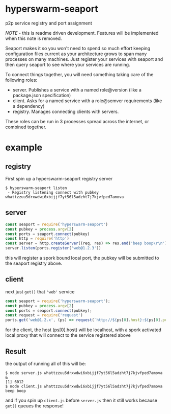 # hyperswarm-seaport

p2p service registry and port assignment

*NOTE* - this is readme driven development. Features will be implemented when this note is removed.

Seaport makes it so you won't need to spend so much effort keeping configuration files current as your
architecture grows to span many processes on many machines. Just register your
services with seaport and then query seaport to see where your services are running.

To connect things together, you will need something taking care of the following roles:

 - server. Publishes a service with a named role@version (like a package.json specification)
 - client. Asks for a named service with a role@semver requirements (like a dependency)
 - registry. Manages connecting clients with servers.

These roles can be run in 3 processes spread across the internet, or combined together.

# example

## registry

First spin up a hyperswarm-seaport registry server

```
$ hyperswarm-seaport listen
 - Registry listening connect with pubkey whattzzuu5drxwdwi6xbijjf7yt56l5adzht7j7kjvfped7amova
```

## server

``` js
const seaport = require('hyperswarm-seaport')
const pubkey = process.argv[2]
const ports = seaport.connect(pubkey)
const http = require('http')
const server = http.createServer((req, res) => res.end('beep boop\r\n'))
server.listen(ports.register('web@1.2.3'))
```

this will register a spork bound local port, the pubkey will be submitted to the seaport registry above.

## client

next just `get()` that `'web'` service

``` js
const seaport = require('hyperswarm-seaport');
const pubkey = process.argv[2]
const ports = seaport.connect(pubkey);
const request = require('request')
ports.get('web@1.2.x', (ps) => request(`http://${ps[0].host}:${ps[0].port}`).pipe(process.stdout))
```

for the client, the host (ps[0].host) will be localhost, with a spork activated local proxy that will connect to the service registered above

## Result

the output of running all of this will be:

```
$ node server.js whattzzuu5drxwdwi6xbijjf7yt56l5adzht7j7kjvfped7amova &
[1] 6012
$ node client.js whattzzuu5drxwdwi6xbijjf7yt56l5adzht7j7kjvfped7amova
beep boop
```

and if you spin up `client.js` before `server.js` then it still works because
`get()` queues the response!
